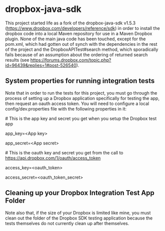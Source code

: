 dropbox-java-sdk
====================================================

This project started life as a fork of the dropbox-java-sdk v1.5.3 (https://www.dropbox.com/developers/reference/sdk) in order to install the dropbox code into a local Maven repository for use in a Maven Dropbox plugin. None of the main java code has been touched, except for the pom.xml, which had gotten out of synch with the dependencies in the rest of the project and the DropboxAPITest#search method, which sporadically fails because of an assumption about the ordering of returned search results (see https://forums.dropbox.com/topic.php?id=96439&replies=1#post-526540).

System properties for running integration tests
----------------------------------------------------
Note that in order to run the tests for this project, you must go through the process of setting up a Dropbox application specifically for testing the app, then request an oauth access token. You will need to configure a local config/dev.properties file with the following properties in it:

\# This is the app key and secret you get when you setup the Dropbox test app

app_key=&lt;App key&gt;

app_secret=&lt;App secret&gt;

\# This is the oauth key and secret you get from the call to https://api.dropbox.com/1/oauth/access_token

access_key=&lt;oauth_token&gt;

access_secret=&lt;oauth_token_secret&gt;

Cleaning up your Dropbox Integration Test App Folder
----------------------------------------------------
Note also that, if the size of your Dropbox is limited like mine, you must clean out the folder of the Dropbox SDK testing application because the tests themselves do not currently clean up after themselves.
